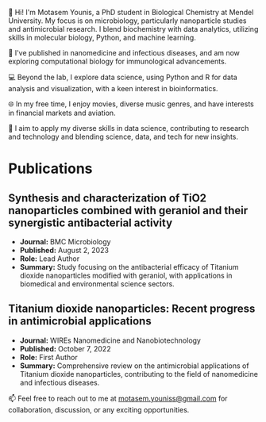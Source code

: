 👋 Hi! I'm Motasem Younis, a PhD student in Biological Chemistry at Mendel University. My focus is on microbiology, particularly nanoparticle studies and antimicrobial research. I blend biochemistry with data analytics, utilizing skills in molecular biology, Python, and machine learning.

🔬 I've published in nanomedicine and infectious diseases, and am now exploring computational biology for immunological advancements.

💻 Beyond the lab, I explore data science, using Python and R for data analysis and visualization, with a keen interest in bioinformatics.

🌐 In my free time, I enjoy movies, diverse music genres, and have interests in financial markets and aviation.

🚀 I aim to apply my diverse skills in data science, contributing to research and technology and blending science, data, and tech for new insights.

# Publications

## Synthesis and characterization of TiO2 nanoparticles combined with geraniol and their synergistic antibacterial activity
- **Journal:** BMC Microbiology
- **Published:** August 2, 2023
- **Role:** Lead Author
- **Summary:** Study focusing on the antibacterial efficacy of Titanium dioxide nanoparticles modified with geraniol, with applications in biomedical and environmental science sectors.

## Titanium dioxide nanoparticles: Recent progress in antimicrobial applications
- **Journal:** WIREs Nanomedicine and Nanobiotechnology
- **Published:** October 7, 2022
- **Role:** First Author
- **Summary:** Comprehensive review on the antimicrobial applications of Titanium dioxide nanoparticles, contributing to the field of nanomedicine and infectious diseases.

📫 Feel free to reach out to me at motasem.youniss@gmail.com for collaboration, discussion, or any exciting opportunities.
